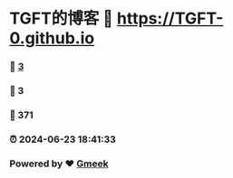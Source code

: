 # TGFT的博客 :link: https://TGFT-0.github.io 
### :page_facing_up: [3](https://TGFT-0.github.io/tag.html) 
### :speech_balloon: 3 
### :hibiscus: 371 
### :alarm_clock: 2024-06-23 18:41:33 
### Powered by :heart: [Gmeek](https://github.com/Meekdai/Gmeek)
